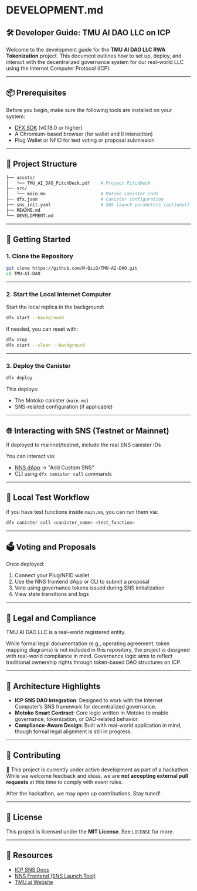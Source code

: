 
# DEVELOPMENT.md

## 🛠️ Developer Guide: TMU AI DAO LLC on ICP

Welcome to the development guide for the **TMU AI DAO LLC RWA Tokenization** project. This document outlines how to set up, deploy, and interact with the decentralized governance system for our real-world LLC using the Internet Computer Protocol (ICP).

---

## 📦 Prerequisites

Before you begin, make sure the following tools are installed on your system:

- [DFX SDK](https://internetcomputer.org/docs/current/developer-docs/setup/install/) (v0.18.0 or higher)
- A Chromium-based browser (for wallet and II interaction)
- Plug Wallet or NFID for test voting or proposal submission

---

## 🧱 Project Structure

```bash
├── assets/
│   └── TMU_AI_DAO_PitchDeck.pdf    # Project PitchDeck
├── src/
│   └── main.mo                     # Motoko canister code
├── dfx.json                        # Canister configuration
├── sns_init.yaml                   # SNS launch parameters (optional)
├── README.md
└── DEVELOPMENT.md
```

---

## 🚀 Getting Started

### 1. Clone the Repository

```bash
git clone https://github.com/M-QiiQ/TMU-AI-DAO.git
cd TMU-AI-DAO
```

---

### 2. Start the Local Internet Computer

Start the local replica in the background:

```bash
dfx start --background
```

If needed, you can reset with:

```bash
dfx stop
dfx start --clean --background
```

---

### 3. Deploy the Canister

```bash
dfx deploy
```

This deploys:

- The Motoko canister (`main.mo`)
- SNS-related configuration (if applicable)

---

## 🌐 Interacting with SNS (Testnet or Mainnet)

If deployed to mainnet/testnet, include the real SNS canister IDs

You can interact via:

- [NNS dApp](https://nns.ic0.app) → "Add Custom SNS"
- CLI using `dfx canister call` commands

---

## 🧪 Local Test Workflow

If you have test functions inside `main.mo`, you can run them via:

```bash
dfx canister call <canister_name> <test_function>
```

---

## 🗳️ Voting and Proposals

Once deployed:

1. Connect your Plug/NFID wallet
2. Use the NNS frontend dApp or CLI to submit a proposal
3. Vote using governance tokens issued during SNS initialization
4. View state transitions and logs

---

## 📂 Legal and Compliance

TMU AI DAO LLC is a real-world registered entity.

While formal legal documentation (e.g., operating agreement, token mapping diagrams) is not included in this repository, the project is designed with real-world compliance in mind. Governance logic aims to reflect traditional ownership rights through token-based DAO structures on ICP.

---

## 🧠 Architecture Highlights

- **ICP SNS DAO Integration**: Designed to work with the Internet Computer’s SNS framework for decentralized governance.
- **Motoko Smart Contract**: Core logic written in Motoko to enable governance, tokenization, or DAO-related behavior.
- **Compliance-Aware Design**: Built with real-world application in mind, though formal legal alignment is still in progress.

---

## 🤝 Contributing

🚧 This project is currently under active development as part of a hackathon.  
While we welcome feedback and ideas, we are **not accepting external pull requests** at this time to comply with event rules.

After the hackathon, we may open up contributions. Stay tuned!

---

## 📄 License

This project is licensed under the **MIT License**. See `LICENSE` for more.

---

## 🔗 Resources

- [ICP SNS Docs](https://internetcomputer.org/docs/current/developer-docs/integrations/sns/)
- [NNS Frontend (SNS Launch Tool)](https://nns.ic0.app)
- [TMU.ai Website](https://tmu.ai)
